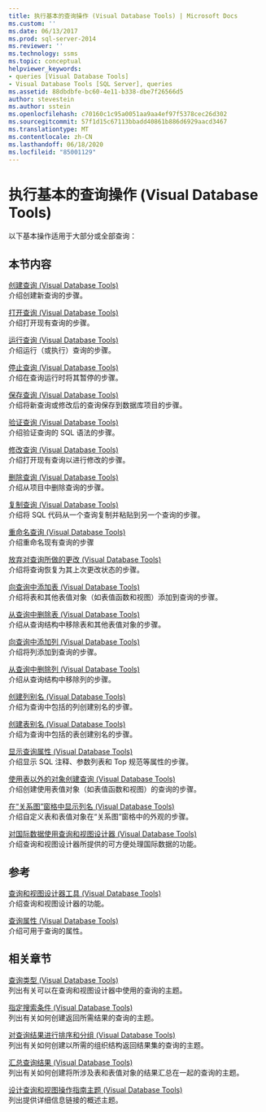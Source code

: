 ```yaml
---
title: 执行基本的查询操作 (Visual Database Tools) | Microsoft Docs
ms.custom: ''
ms.date: 06/13/2017
ms.prod: sql-server-2014
ms.reviewer: ''
ms.technology: ssms
ms.topic: conceptual
helpviewer_keywords:
- queries [Visual Database Tools]
- Visual Database Tools [SQL Server], queries
ms.assetid: 88dbdbfe-bc60-4e11-b338-dbe7f26566d5
author: stevestein
ms.author: sstein
ms.openlocfilehash: c70160c1c95a0051aa9aa4ef97f5378cec26d302
ms.sourcegitcommit: 57f1d15c67113bbadd40861b886d6929aacd3467
ms.translationtype: MT
ms.contentlocale: zh-CN
ms.lasthandoff: 06/18/2020
ms.locfileid: "85001129"
---
```

# <a name="perform-basic-operations-with-queries-visual-database-tools"></a>执行基本的查询操作 (Visual Database Tools)
  以下基本操作适用于大部分或全部查询：  
  
## <a name="in-this-section"></a>本节内容  
 [创建查询 (Visual Database Tools)](visual-database-tools.md)  
 介绍创建新查询的步骤。  
  
 [打开查询 (Visual Database Tools)](open-queries-visual-database-tools.md)  
 介绍打开现有查询的步骤。  
  
 [运行查询 (Visual Database Tools)](run-queries-visual-database-tools.md)  
 介绍运行（或执行）查询的步骤。  
  
 [停止查询 (Visual Database Tools)](stop-a-query-visual-database-tools.md)  
 介绍在查询运行时将其暂停的步骤。  
  
 [保存查询 (Visual Database Tools)](save-queries-visual-database-tools.md)  
 介绍将新查询或修改后的查询保存到数据库项目的步骤。  
  
 [验证查询 (Visual Database Tools)](verify-queries-visual-database-tools.md)  
 介绍验证查询的 SQL 语法的步骤。  
  
 [修改查询 (Visual Database Tools)](modify-queries-visual-database-tools.md)  
 介绍打开现有查询以进行修改的步骤。  
  
 [删除查询 (Visual Database Tools)](delete-queries-visual-database-tools.md)  
 介绍从项目中删除查询的步骤。  
  
 [复制查询 (Visual Database Tools)](copy-queries-visual-database-tools.md)  
 介绍将 SQL 代码从一个查询复制并粘贴到另一个查询的步骤。  
  
 [重命名查询 (Visual Database Tools)](rename-queries-visual-database-tools.md)  
 介绍重命名现有查询的步骤  
  
 [放弃对查询所做的更改 (Visual Database Tools)](discard-changes-made-to-queries-visual-database-tools.md)  
 介绍将查询恢复为其上次更改状态的步骤。  
  
 [向查询中添加表 (Visual Database Tools)](add-tables-to-queries-visual-database-tools.md)  
 介绍将表和其他表值对象（如表值函数和视图）添加到查询的步骤。  
  
 [从查询中删除表 (Visual Database Tools)](remove-tables-from-queries-visual-database-tools.md)  
 介绍从查询结构中移除表和其他表值对象的步骤。  
  
 [向查询中添加列 (Visual Database Tools)](add-columns-to-queries-visual-database-tools.md)  
 介绍将列添加到查询的步骤。  
  
 [从查询中删除列 (Visual Database Tools)](remove-columns-from-queries-visual-database-tools.md)  
 介绍从查询结构中移除列的步骤。  
  
 [创建列别名 (Visual Database Tools)](create-column-aliases-visual-database-tools.md)  
 介绍为查询中包括的列创建别名的步骤。  
  
 [创建表别名 (Visual Database Tools)](create-table-aliases-visual-database-tools.md)  
 介绍为查询中包括的表创建别名的步骤。  
  
 [显示查询属性 (Visual Database Tools)](query-properties-visual-database-tools.md)  
 介绍显示 SQL 注释、参数列表和 Top 规范等属性的步骤。  
  
 [使用表以外的对象创建查询 (Visual Database Tools)](create-queries-using-something-besides-a-table-visual-database-tools.md)  
 介绍创建使用表值对象（如表值函数和视图）的查询的步骤。  
  
 [在“关系图”窗格中显示列名 (Visual Database Tools)](diagram-pane-visual-database-tools.md)  
 介绍自定义表和表值对象在“关系图”窗格中的外观的步骤。  
  
 [对国际数据使用查询和视图设计器 (Visual Database Tools)](use-the-query-and-view-designer-with-international-data-visual-database-tools.md)  
 介绍查询和视图设计器所提供的可方便处理国际数据的功能。  
  
## <a name="reference"></a>参考  
 [查询和视图设计器工具 (Visual Database Tools)](query-and-view-designer-tools-visual-database-tools.md)  
 介绍查询和视图设计器的功能。  
  
 [查询属性 (Visual Database Tools)](query-properties-visual-database-tools.md)  
 介绍可用于查询的属性。  
  
## <a name="related-sections"></a>相关章节  
 [查询类型 (Visual Database Tools)](types-of-queries-visual-database-tools.md)  
 列出有关可以在查询和视图设计器中使用的查询的主题。  
  
 [指定搜索条件 (Visual Database Tools)](specify-search-criteria-visual-database-tools.md)  
 列出有关如何创建返回所需结果的查询的主题。  
  
 [对查询结果进行排序和分组 (Visual Database Tools)](sort-and-group-query-results-visual-database-tools.md)  
 列出有关如何创建以所需的组织结构返回结果集的查询的主题。  
  
 [汇总查询结果 (Visual Database Tools)](summarize-query-results-visual-database-tools.md)  
 列出有关如何创建将所涉及表和表值对象的结果汇总在一起的查询的主题。  
  
 [设计查询和视图操作指南主题 (Visual Database Tools)](design-queries-and-views-how-to-topics-visual-database-tools.md)  
 列出提供详细信息链接的概述主题。  
  
  
